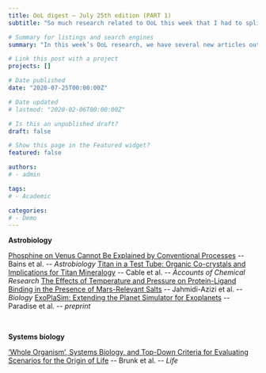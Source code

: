 ```yaml
---
title: OoL digest — July 25th edition (PART 1)
subtitle: "So much research related to OoL this week that I had to split the digest in two parts. Today, "

# Summary for listings and search engines
summary: "In this week’s OoL research, we have several new articles out. In astrobiology, Kotsyurbenko analyses the plausibility of Venusian clouds habitability, and Charlier suggests that the presence of strontium-84 on meteoritic material indicates an early accretion of water on Earth. In biochemistry, Ianeselli examines how gas bubbles in heated rock pores can induce the evolution of protocells, Ram analyses how the inheritance of mutation rates promotes adaptive evolution, and Cavalazzi presents the discovery of 3.42Gyrs old methanogens in volcanic substrates. Happy reading !!"

# Link this post with a project
projects: []

# Date published
date: "2020-07-25T00:00:00Z"

# Date updated
# lastmod: "2020-02-06T00:00:00Z"

# Is this an unpublished draft?
draft: false

# Show this page in the Featured widget?
featured: false

authors:
# - admin

tags:
# - Academic

categories:
# - Demo
---
```


**Astrobiology**

[Phosphine on Venus Cannot Be Explained by Conventional Processes](https://doi.org/10.1089/ast.2020.2352) -- Bains et al. -- *Astrobiology*
[Titan in a Test Tube: Organic Co-crystals and Implications for Titan Mineralogy](https://doi.org/10.1021/acs.accounts.1c00250) -- Cable et al. -- *Accounts of Chemical Research*
[The Effects of Temperature and Pressure on Protein-Ligand Binding in the Presence of Mars-Relevant Salts](https://doi.org/10.3390/biology10070687) -- Jahmidi-Azizi et al. -- *Biology*
[ExoPlaSim: Extending the Planet Simulator for Exoplanets](http://arxiv.org/abs/2107.07685) -- Paradise et al. -- *preprint*

<br>

**Systems biology**

[‘Whole Organism’, Systems Biology, and Top-Down Criteria for Evaluating Scenarios for the Origin of Life](https://doi.org/10.3390/life11070690) -- Brunk et al. -- *Life*

<br>

